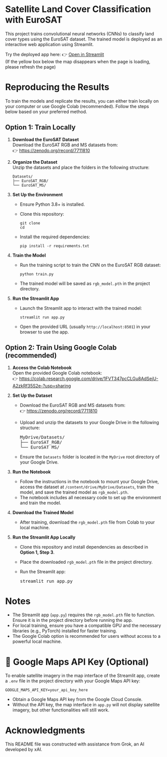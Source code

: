 # Satellite Land Cover Classification with EuroSAT

This project trains convolutional neural networks (CNNs) to classify land cover types using the EuroSAT dataset. The trained model is deployed as an interactive web application using Streamlit.

Try the deployed app here: 👉 [Open in Streamlit](https://satellite-land-cover-mpskprq6od3uxkbdrnd8jp.streamlit.app)\
(If the yellow box below the map disappears when the page is loading, please refresh the page) 

# Reproducing the Results

To train the models and replicate the results, you can either train locally on your computer or use Google Colab (recommended). Follow the steps below based on your preferred method.

## Option 1: Train Locally

1. **Download the EuroSAT Dataset**\
   Download the EuroSAT RGB and MS datasets from:\
   👉 https://zenodo.org/record/7711810

2. **Organize the Dataset**\
   Unzip the datasets and place the folders in the following structure:

   ```
   Datasets/
   ├── EuroSAT_RGB/
   └── EuroSAT_MS/
   ```

3. **Set Up the Environment**

   - Ensure Python 3.8+ is installed.

   - Clone this repository:

     ```
     git clone 
     cd 
     ```

   - Install the required dependencies:

     ```
     pip install -r requirements.txt
     ```

4. **Train the Model**

   - Run the training script to train the CNN on the EuroSAT RGB dataset:

     ```
     python train.py
     ```

   - The trained model will be saved as `rgb_model.pth` in the project directory.

5. **Run the Streamlit App**

   - Launch the Streamlit app to interact with the trained model:

     ```
     streamlit run app.py
     ```

   - Open the provided URL (usually `http://localhost:8501`) in your browser to use the app.

## Option 2: Train Using Google Colab (recommended)

1. **Access the Colab Notebook**\
   Open the provided Google Colab notebook:\
   👉 https://colab.research.google.com/drive/1FVT347pcCLGu8AdSejU-A2zkRf35S2e-?usp=sharing

2. **Set Up the Dataset**

   - Download the EuroSAT RGB and MS datasets from:\
     👉 https://zenodo.org/record/7711810
   - Upload and unzip the datasets to your Google Drive in the following structure:

     <pre>
     MyDrive/Datasets/
     ├── EuroSAT_RGB/
     └── EuroSAT_MS/
     </pre>

   - Ensure the `Datasets` folder is located in the `MyDrive` root directory of your Google Drive.

3. **Run the Notebook**

   - Follow the instructions in the notebook to mount your Google Drive, access the dataset at `/content/drive/MyDrive/Datasets`, train the model, and save the trained model as `rgb_model.pth`.
   - The notebook includes all necessary code to set up the environment and train the model.

4. **Download the Trained Model**

   - After training, download the `rgb_model.pth` file from Colab to your local machine.

5. **Run the Streamlit App Locally**

   - Clone this repository and install dependencies as described in **Option 1, Step 3**.

   - Place the downloaded `rgb_model.pth` file in the project directory.

   - Run the Streamlit app:

     <pre>
     streamlit run app.py
     </pre>
# Notes

- The Streamlit app (`app.py`) requires the `rgb_model.pth` file to function. Ensure it is in the project directory before running the app.
- For local training, ensure you have a compatible GPU and the necessary libraries (e.g., PyTorch) installed for faster training.
- The Google Colab option is recommended for users without access to a powerful local machine.

# 🔐 Google Maps API Key (Optional)

To enable satellite imagery in the map interface of the Streamlit app, create a `.env` file in the project directory with your Google Maps API key:

```
GOOGLE_MAPS_API_KEY=your_api_key_here
```

- Obtain a Google Maps API key from the Google Cloud Console.
- Without the API key, the map interface in `app.py` will not display satellite imagery, but other functionalities will still work.

# Acknowledgments
This README file was constructed with assistance from Grok, an AI developed by xAI.
